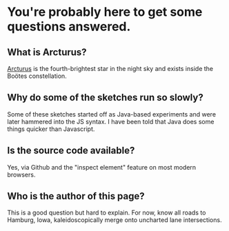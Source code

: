 # You're probably here to get some questions answered.


## What is Arcturus?
[Arcturus](https://en.wikipedia.org/wiki/Arcturus) is the fourth-brightest star in the night sky and exists inside the Boötes constellation.

## Why do some of the sketches run so slowly?
Some of these sketches started off as Java-based experiments and were later hammered into the JS syntax. I have been told that Java does some things quicker than Javascript.

## Is the source code available?
Yes, via Github and the "inspect element" feature on most modern browsers. 

## Who is the author of this page?
This is a good question but hard to explain. For now, know all roads to Hamburg, Iowa, kaleidoscopically merge onto uncharted lane intersections. 





